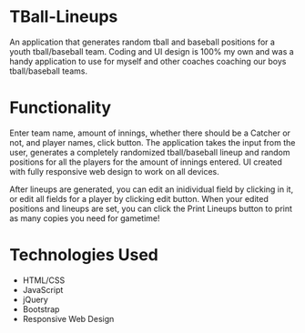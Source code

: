 # TBall-Lineups
An application that generates random tball and baseball positions for a youth tball/baseball team.  Coding and UI design is 100% my own and was a handy application to use for myself and other coaches coaching our boys tball/baseball teams.

# Functionality
Enter team name, amount of innings, whether there should be a Catcher or not, and player names, click button.  The application takes the input from the user, generates a completely randomized tball/baseball lineup and random positions for all the players for the amount of innings entered. UI created with fully responsive web design to work on all devices.

After lineups are generated, you can edit an inidividual field by clicking in it, or edit all fields for a player by clicking edit button.  When your edited positions and lineups are set, you can click the Print Lineups button to print as many copies you need for gametime!

# Technologies Used
* HTML/CSS
* JavaScript
* jQuery
* Bootstrap
* Responsive Web Design
